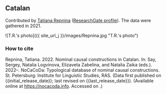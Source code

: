 ## Catalan

Contributed by [Tatiana Repnina](https://iling.spb.ru/people/repnina.html.ru) ([ResearchGate profile](https://www.researchgate.net/profile/Tatiana-Repnina)). The data were gathered in 2021.

![T.R.'s photo]({{ site_url_j }}/images/Repnina.jpg "T.R.'s photo")

### How to cite

Repnina, Tatiana. 2022. Nominal causal constructions in Catalan. In: Say, Sergey, Natalia Logvinova,
Elizaveta Zabelina, and Natalia Zaika (eds.). 2022–. NoCaCoDa: Typological database of nominal causal constructions.
St. Petersburg: Institute for Linguistic Studies, RAS. (Data first published on {{initial_release_date}};
last revised on {{last_release_date}}). (Available online at https://nocacoda.info. Accessed on <span class="today-span"></span>.)
